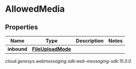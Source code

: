# AllowedMedia


## Properties

| Name | Type | Description | Notes |
| ------------ | ------------- | ------------- | ------------- |
| **inbound** | [**FileUploadMode**](FileUploadMode) |  |  |




_cloud.genesys.webmessaging.sdk:web-messaging-sdk:15.0.0_
